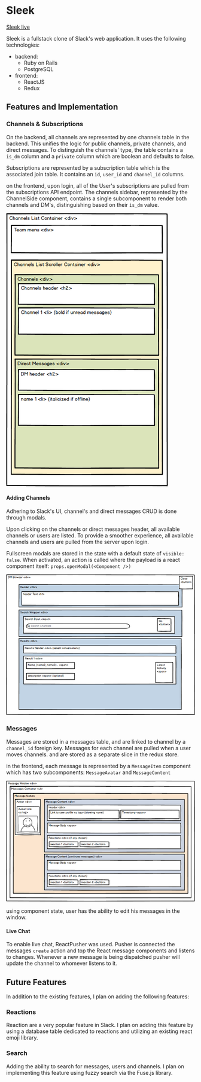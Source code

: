 # **Sleek**

[Sleek live](http://www.sleek-messaging.com)

Sleek is a fullstack clone of Slack's web application.
It uses the following technologies:
* backend:
  + Ruby on Rails
  + PostgreSQL
* frontend:
  + ReactJS
  + Redux

## Features and Implementation
### Channels & Subscriptions
On the backend, all channels are represented by one channels table in the backend. This unifies the logic for public channels, private channels, and direct messages. To distinguish the channels' type, the table contains a `is_dm` column and a `private` column which are boolean and defaults to false.

Subscriptions are represented by a subscription table which is the associated join table. It contains an `id`, `user_id` and `channel_id` columns.

on the frontend, upon login, all of the User's subscriptions are pulled from the subscriptions API endpoint. The channels sidebar, represented by the ChannelSide component, contains a single subcomponent to render both channels and DM's, distinguishing based on their `is_dm` value.

![image of channels' sidebar](docs/wireframes/Channels-sidebar.png)

#### Adding Channels
Adhering to Slack's UI, channel's and direct messages CRUD is done through modals.

Upon clicking on the channels or direct messages header, all available channels or users are listed. To provide a smoother experience, all available channels and users are pulled from the server upon login.

Fullscreen modals are stored in the state with a default state of `visible: false`. When activated, an action is called where the payload is a react component itself: `props.openModal(<Component />)`

![image of channels' component](docs/wireframes/All-direct-messages.png)

### Messages
Messages are stored in a messages table, and are linked to channel by a `channel_id` foreign key.
Messages for each channel are pulled when a user moves channels. and are stored as a separate slice in the redux store.

in the frontend, each message is represented by a `MessageItem` component which has two subcomponents: `MessageAvatar` and `MessageContent`

![image of chat component](docs/wireframes/Chat.png)

using component state, user has the ability to edit his messages in the window.

#### Live Chat
To enable live chat, ReactPusher was used. Pusher is connected the messages `create` action and top the React message components and listens to changes. Whenever a new message is being dispatched pusher will update the channel to whomever listens to it.

## Future Features
In addition to the existing features, I plan on adding the following features:

### Reactions
Reaction are a very popular feature in Slack. I plan on adding this feature by using a database table dedicated to reactions and utilizing an existing react emoji library.

### Search
Adding the ability to search for messages, users and channels. I plan on implementing this feature using fuzzy search via the Fuse.js library.
